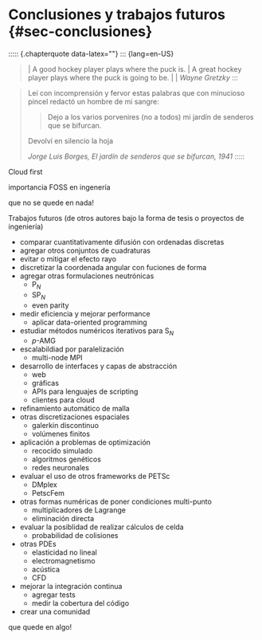 # Conclusiones y trabajos futuros {#sec-conclusiones}

::::: {.chapterquote data-latex=""}
::: {lang=en-US}
> | A good hockey player plays where the puck is.
> | A great hockey player plays where the puck is going to be.
> |
> | _Wayne Gretzky_
:::

> Leí con incomprensión y fervor estas palabras que con minucioso pincel redactó un hombre de mi sangre:
>
> > Dejo a los varios porvenires (no a todos) mi jardín de senderos que se bifurcan.
>
> Devolví en silencio la hoja
>
> _Jorge Luis Borges, El jardín de senderos que se bifurcan, 1941_
:::::


Cloud first

importancia FOSS en ingenería

que no se quede en nada!

Trabajos futuros (de otros autores bajo la forma de tesis o proyectos de ingeniería)

 * comparar cuantitativamente difusión con ordenadas discretas
 * agregar otros conjuntos de cuadraturas
 * evitar o mitigar el efecto rayo
 * discretizar la coordenada angular con fuciones de forma
 * agregar otras formulaciones neutrónicas
   - P$_N$
   - SP$_N$
   - even parity
 * medir eficiencia y mejorar performance
   - aplicar data-oriented programming
 * estudiar métodos numéricos iterativos para S$_N$
   - $p$-AMG
 * escalabildiad por paralelización
   - multi-node MPI
 * desarrollo de interfaces y capas de abstracción
   - web
   - gráficas
   - APIs para lenguajes de scripting
   - clientes para cloud
 * refinamiento automático de malla
 * otras discretizaciones espaciales
   - galerkin discontinuo
   - volúmenes finitos
 * aplicación a problemas de optimización
   - recocido simulado
   - algoritmos genéticos
   - redes neuronales
 * evaluar el uso de otros frameworks de PETSc
   - DMplex
   - PetscFem
 * otras formas numéricas de poner condiciones multi-punto
   - multiplicadores de Lagrange
   - eliminación directa
 * evaluar la posiblidad de realizar cálculos de celda
   - probabilidad de colisiones
 * otras PDEs
   - elasticidad no lineal
   - electromagnetismo
   - acústica
   - CFD
 * mejorar la integración continua
   - agregar tests
   - medir la cobertura del código
 * crear una comunidad
 
 
   
que quede en algo!
